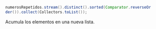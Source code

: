 ```java
numerosRepetidos.stream().distinct().sorted(Comparator.reverseOr
der()).collect(Collectors.toList());
```
Acumula los elementos en una nueva lista.



